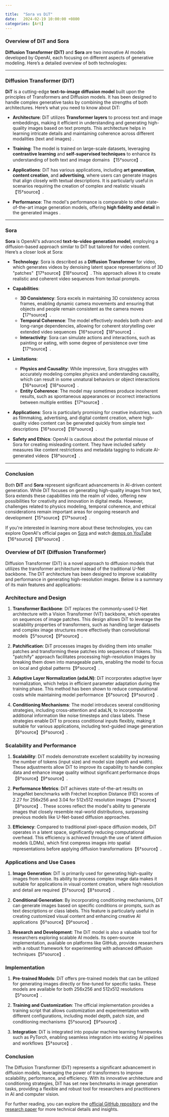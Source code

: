 ```yaml
---

title:  "Sora vs DiT"
date:   2024-02-19 10:00:00 +0800
categories: [Art]
---
```


### Overview of DiT and Sora

**Diffusion Transformer (DiT)** and **Sora** are two innovative AI models developed by OpenAI, each focusing on different aspects of generative modeling. Here’s a detailed overview of both technologies:

---

### Diffusion Transformer (DiT)

**DiT** is a cutting-edge **text-to-image diffusion model** built upon the principles of Transformers and Diffusion models. It has been designed to handle complex generative tasks by combining the strengths of both architectures. Here’s what you need to know about DiT:

- **Architecture**: DiT utilizes **Transformer layers** to process text and image embeddings, making it efficient in understanding and generating high-quality images based on text prompts. This architecture helps in learning intricate details and maintaining coherence across different modalities (text and images) .

- **Training**: The model is trained on large-scale datasets, leveraging **contrastive learning** and **self-supervised techniques** to enhance its understanding of both text and image domains 【15†source】.

- **Applications**: DiT has various applications, including **art generation**, **content creation**, and **advertising**, where users can generate images that align closely with textual descriptions. It is particularly useful in scenarios requiring the creation of complex and realistic visuals 【15†source】.

- **Performance**: The model's performance is comparable to other state-of-the-art image generation models, offering **high fidelity and detail** in the generated images .

---

### Sora

**Sora** is OpenAI's advanced **text-to-video generation model**, employing a diffusion-based approach similar to DiT but tailored for video content. Here’s a closer look at Sora:

- **Technology**: Sora is described as a **Diffusion Transformer** for video, which generates videos by denoising latent space representations of 3D "patches"【17†source】【18†source】. This approach allows it to create realistic and coherent video sequences from textual prompts.

- **Capabilities**:
  - **3D Consistency**: Sora excels in maintaining 3D consistency across frames, enabling dynamic camera movements and ensuring that objects and people remain consistent as the camera moves【17†source】.
  - **Temporal Coherence**: The model effectively models both short- and long-range dependencies, allowing for coherent storytelling over extended video sequences【16†source】【18†source】.
  - **Interactivity**: Sora can simulate actions and interactions, such as painting or eating, with some degree of persistence over time【17†source】.

- **Limitations**:
  - **Physics and Causality**: While impressive, Sora struggles with accurately modeling complex physics and understanding causality, which can result in some unnatural behaviors or object interactions【16†source】【18†source】.
  - **Entity Coherence**: The model may sometimes produce incoherent results, such as spontaneous appearances or incorrect interactions between multiple entities【17†source】.

- **Applications**: Sora is particularly promising for creative industries, such as filmmaking, advertising, and digital content creation, where high-quality video content can be generated quickly from simple text descriptions【16†source】【18†source】.

- **Safety and Ethics**: OpenAI is cautious about the potential misuse of Sora for creating misleading content. They have included safety measures like content restrictions and metadata tagging to indicate AI-generated videos【18†source】.

---

### Conclusion

Both **DiT** and **Sora** represent significant advancements in AI-driven content generation. While DiT focuses on generating high-quality images from text, Sora extends these capabilities into the realm of video, offering new possibilities for creativity and innovation in digital media. However, challenges related to physics modeling, temporal coherence, and ethical considerations remain important areas for ongoing research and development【15†source】【17†source】.

If you're interested in learning more about these technologies, you can explore OpenAI's official pages on [Sora](https://openai.com/sora) and watch [demos on YouTube](https://www.youtube.com/watch?v=fWUwDEi1qlA)【16†source】【18†source】.


### Overview of DiT (Diffusion Transformer)

Diffusion Transformer (DiT) is a novel approach to diffusion models that utilizes the transformer architecture instead of the traditional U-Net backbone. The DiT architecture has been designed to improve scalability and performance in generating high-resolution images. Below is a summary of its main features and applications:

### Architecture and Design

1. **Transformer Backbone**: DiT replaces the commonly-used U-Net architecture with a Vision Transformer (ViT) backbone, which operates on sequences of image patches. This design allows DiT to leverage the scalability properties of transformers, such as handling larger datasets and complex image structures more effectively than convolutional models【5†source】【9†source】.

2. **Patchification**: DiT processes images by dividing them into smaller patches and transforming these patches into sequences of tokens. This "patchify" approach facilitates processing high-resolution images by breaking them down into manageable parts, enabling the model to focus on local and global patterns【9†source】.

3. **Adaptive Layer Normalization (adaLN)**: DiT incorporates adaptive layer normalization, which helps in efficient parameter adaptation during the training phase. This method has been shown to reduce computational costs while maintaining model performance【6†source】【9†source】.

4. **Conditioning Mechanisms**: The model introduces several conditioning strategies, including cross-attention and adaLN, to incorporate additional information like noise timesteps and class labels. These strategies enable DiT to process conditional inputs flexibly, making it suitable for various applications, including text-guided image generation【6†source】【9†source】.

### Scalability and Performance

1. **Scalability**: DiT models demonstrate excellent scalability by increasing the number of tokens (input size) and model size (depth and width). These adjustments allow DiT to improve its capability to handle complex data and enhance image quality without significant performance drops【8†source】【9†source】.

2. **Performance Metrics**: DiT achieves state-of-the-art results on ImageNet benchmarks with Fréchet Inception Distance (FID) scores of 2.27 for 256x256 and 3.04 for 512x512 resolution images【7†source】【8†source】. These scores reflect the model's ability to generate images that closely resemble real-world distributions, surpassing previous models like U-Net-based diffusion approaches.

3. **Efficiency**: Compared to traditional pixel-space diffusion models, DiT operates in a latent space, significantly reducing computational overhead. This efficiency is achieved through the use of latent diffusion models (LDMs), which first compress images into spatial representations before applying diffusion transformations【6†source】.

### Applications and Use Cases

1. **Image Generation**: DiT is primarily used for generating high-quality images from noise. Its ability to process complex image data makes it suitable for applications in visual content creation, where high resolution and detail are required【5†source】【8†source】.

2. **Conditional Generation**: By incorporating conditioning mechanisms, DiT can generate images based on specific conditions or prompts, such as text descriptions or class labels. This feature is particularly useful in creating customized visual content and enhancing creative AI applications【6†source】【9†source】.

3. **Research and Development**: The DiT model is also a valuable tool for researchers exploring scalable AI models. Its open-source implementation, available on platforms like GitHub, provides researchers with a robust framework for experimenting with advanced diffusion techniques【5†source】.

### Implementation

1. **Pre-trained Models**: DiT offers pre-trained models that can be utilized for generating images directly or fine-tuned for specific tasks. These models are available for both 256x256 and 512x512 resolutions【5†source】.

2. **Training and Customization**: The official implementation provides a training script that allows customization and experimentation with different configurations, including model depth, patch size, and conditioning mechanisms【5†source】【9†source】.

3. **Integration**: DiT is integrated into popular machine learning frameworks such as PyTorch, enabling seamless integration into existing AI pipelines and workflows【5†source】.

### Conclusion

The Diffusion Transformer (DiT) represents a significant advancement in diffusion models, leveraging the power of transformers to improve scalability, performance, and efficiency. With its innovative architecture and conditioning strategies, DiT has set new benchmarks in image generation tasks, providing a flexible and robust tool for researchers and practitioners in AI and computer vision.

For further reading, you can explore the [official GitHub repository](https://github.com/facebookresearch/DiT) and the [research paper](https://arxiv.org/abs/2212.09748) for more technical details and insights.